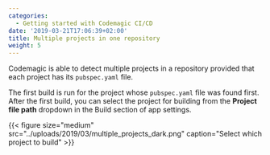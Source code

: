 ```yaml
---
categories:
  - Getting started with Codemagic CI/CD
date: '2019-03-21T17:06:39+02:00'
title: Multiple projects in one repository
weight: 5
---
```


Codemagic is able to detect multiple projects in a repository provided that each project has its `pubspec.yaml` file.

The first build is run for the project whose `pubspec.yaml` file was found first. After the first build, you can select the project for building from the **Project file path** dropdown in the Build section of app settings.

{{< figure size="medium" src="../uploads/2019/03/multiple_projects_dark.png" caption="Select which project to build" >}}
